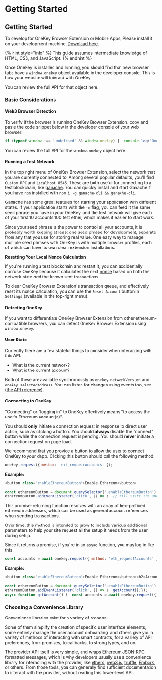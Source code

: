 # Getting Started

## Getting Started

To develop for OneKey Browser Extension or Mobile Apps, Please install it on your development machine. [Download here](https://onekey.so/plugin/).

{% hint style="info" %}
This guide assumes intermediate knowledge of HTML, CSS, and JavaScript.
{% endhint %}

Once OneKey is installed and running, you should find that new browser tabs have a `window.onekey` object available in the developer console. This is how your website will interact with OneKey.

You can review the full API for that object here.

### Basic Considerations <a href="#basic-considerations" id="basic-considerations"></a>

#### Web3 Browser Detection <a href="#web3-browser-detection" id="web3-browser-detection"></a>

To verify if the browser is running OneKey Browser Extension, copy and paste the code snippet below in the developer console of your web browser:

```javascript
if (typeof window !== 'undefined' && window.onekey) {  console.log('OneKey is installed!');}
```

You can review the full API for the `window.onekey` object here.

#### Running a Test Network <a href="#running-a-test-network" id="running-a-test-network"></a>

In the top right menu of OneKey Browser Extension, select the network that you are currently connected to. Among several popular defaults, you'll find `Custom RPC` and `Localhost 8545`. These are both useful for connecting to a test blockchain, like [ganache](https://www.trufflesuite.com/ganache). You can quickly install and start Ganache if you have `npm` installed with `npm i -g ganache-cli && ganache-cli`.

Ganache has some great features for starting your application with different states. If your application starts with the `-m` flag, you can feed it the same seed phrase you have in your OneKey, and the test network will give each of your first 10 accounts 100 test ether, which makes it easier to start work.

Since your seed phrase is the power to control all your accounts, it is probably worth keeping at least one seed phrase for development, separate from any that you use for storing real value. One easy way to manage multiple seed phrases with OneKey is with multiple browser profiles, each of which can have its own clean extension installations.

**Resetting Your Local Nonce Calculation**

If you're running a test blockchain and restart it, you can accidentally confuse OneKey because it calculates the next [nonce](https://docs.onekey.so/en/Extension/Guide/sending-transactions.html#nonce-ignored) based on both the network state _and_ the known sent transactions.

To clear OneKey Browser Extension's transaction queue, and effectively reset its nonce calculation, you can use the `Reset Account` button in `Settings` (available in the top-right menu).

#### Detecting OneKey <a href="#detecting-onekey" id="detecting-onekey"></a>

If you want to differentiate OneKey Browser Extension from other ethereum-compatible browsers, you can detect OneKey Browser Extension using `window.onekey`.

#### User State <a href="#user-state" id="user-state"></a>

Currently there are a few stateful things to consider when interacting with this API:

* What is the current network?
* What is the current account?

Both of these are available synchronously as `onekey.networkVersion` and `onekey.selectedAddress`. You can listen for changes using events too, see ([the API reference](http://127.0.0.1:5000/o/xrwuLsQQ99ktq7CL9Sjj/s/MLekF6KKtvSaULC7gUFY/)).

#### Connecting to OneKey <a href="#connecting-to-onekey" id="connecting-to-onekey"></a>

"Connecting" or "logging in" to OneKey effectively means "to access the user's Ethereum account(s)".

You should **only** initiate a connection request in response to direct user action, such as clicking a button. You should **always** disable the "connect" button while the connection request is pending. You should **never** initiate a connection request on page load.

We recommend that you provide a button to allow the user to connect OneKey to your dapp. Clicking this button should call the following method:

```javascript
onekey.request({ method: 'eth_requestAccounts' });
```

**Example:**

```javascript
<button class="enableEthereumButton">Enable Ethereum</button>
```

```javascript
const ethereumButton = document.querySelector('.enableEthereumButton');
ethereumButton.addEventListener('click', () => {  // Will Start the OneKey Browser Extension  onekey.request({ method: 'eth_requestAccounts' });});
```

This promise-returning function resolves with an array of hex-prefixed ethereum addresses, which can be used as general account references when sending transactions.

Over time, this method is intended to grow to include various additional parameters to help your site request all the setup it needs from the user during setup.

Since it returns a promise, if you're in an `async` function, you may log in like this:

```javascript
const accounts = await onekey.request({ method: 'eth_requestAccounts' });const account = accounts[0];// We currently only ever provide a single account,// but the array gives us some room to grow.
```

**Example:**

```javascript
<button class="enableEthereumButton">Enable Ethereum</button><h2>Account: <span class="showAccount"></span></h2>
```

```javascript
const ethereumButton = document.querySelector('.enableEthereumButton');const showAccount = document.querySelector('.showAccount');
ethereumButton.addEventListener('click', () => {  getAccount();});
async function getAccount() {  const accounts = await onekey.request({ method: 'eth_requestAccounts' });  const account = accounts[0];  showAccount.innerHTML = account;}
```

### Choosing a Convenience Library <a href="#choosing-a-convenience-library" id="choosing-a-convenience-library"></a>

Convenience libraries exist for a variety of reasons.

Some of them simplify the creation of specific user interface elements, some entirely manage the user account onboarding, and others give you a variety of methods of interacting with smart contracts, for a variety of API preferences, from promises, to callbacks, to strong types, and on.

The provider API itself is very simple, and wraps [Ethereum JSON-RPC](https://eth.wiki/json-rpc/API#json-rpc-methods) formatted messages, which is why developers usually use a convenience library for interacting with the provider, like [ethers](https://www.npmjs.com/package/ethers), [web3.js](https://www.npmjs.com/package/web3), [truffle](https://www.trufflesuite.com/), [Embark](https://framework.embarklabs.io/), or others. From those tools, you can generally find sufficient documentation to interact with the provider, without reading this lower-level API.

